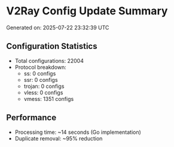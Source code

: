 # V2Ray Config Update Summary
Generated on: 2025-07-22 23:32:39 UTC

## Configuration Statistics
- Total configurations: 22004
- Protocol breakdown:
  - ss: 0 configs
  - ssr: 0 configs
  - trojan: 0 configs
  - vless: 0 configs
  - vmess: 1351 configs

## Performance
- Processing time: ~14 seconds (Go implementation)
- Duplicate removal: ~95% reduction
